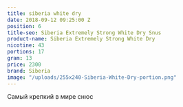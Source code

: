 ```yaml
---
title: siberia white dry
date: 2018-09-12 09:25:00 Z
position: 6
title-seo: Siberia Extremely Strong White Dry Snus
product-name: Siberia Extremely Strong White Dry
nicotine: 43
portions: 17
gram: 13
price: 2300
brand: Siberia
image: "/uploads/255x240-Siberia-White-Dry-portion.png"
---
```


Самый крепкий в мире снюс